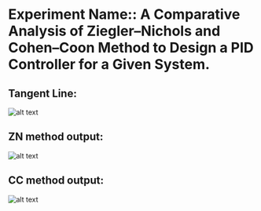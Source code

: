 # Experiment Name:: A Comparative Analysis of Ziegler–Nichols and Cohen–Coon Method to Design a PID Controller for a Given System. 

## Tangent Line:
![alt text](https://github.com/Bakar31/RUET-Sessional-Codes/blob/master/3-1%5BControl%20System%20Sessional%5D/03-%20PID%20Tune%20Methods/tangent%20line%20to%20find%20L%20and%20T.png)

## ZN method output:
![alt text](https://github.com/Bakar31/RUET-Sessional-Codes/blob/master/3-1%5BControl%20System%20Sessional%5D/03-%20PID%20Tune%20Methods/ZN%20output.png)

## CC method output:
![alt text](https://github.com/Bakar31/RUET-Sessional-Codes/blob/master/3-1%5BControl%20System%20Sessional%5D/03-%20PID%20Tune%20Methods/CC%20output.png)
